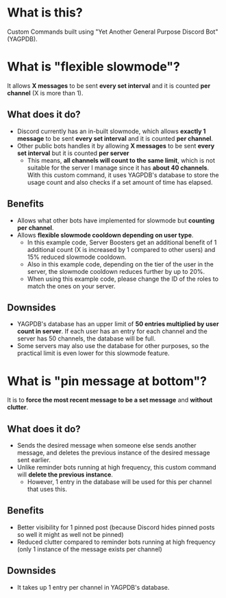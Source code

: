 # What is this?
Custom Commands built using "Yet Another General Purpose Discord Bot" (YAGPDB).

# What is "flexible slowmode"?
It allows **X messages** to be sent **every set interval** and it is counted **per channel** (X is more than 1).

## What does it do?
- Discord currently has an in-built slowmode, which allows **exactly 1 message** to be sent **every set interval** and it is counted **per channel**.
- Other public bots handles it by allowing **X messages** to be sent **every set interval** but it is counted **per server**
  - This means, **all channels will count to the same limit**, which is not suitable for the server I manage since it has **about 40 channels**.
With this custom command, it uses YAGPDB's database to store the usage count and also checks if a set amount of time has elapsed.

## Benefits
- Allows what other bots have implemented for slowmode but **counting per channel**.
- Allows **flexible slowmode cooldown depending on user type**.
  - In this example code, Server Boosters get an additional benefit of 1 additional count (X is increased by 1 compared to other users) and 15% reduced slowmode cooldown.
  - Also in this example code, depending on the tier of the user in the server, the slowmode cooldown reduces further by up to 20%.
  - When using this example code, please change the ID of the roles to match the ones on your server.

## Downsides
- YAGPDB's database has an upper limit of **50 entries multiplied by user count in server**. If each user has an entry for each channel and the server has 50 channels, the database will be full.
- Some servers may also use the database for other purposes, so the practical limit is even lower for this slowmode feature.

# What is "pin message at bottom"?
It is to **force the most recent message to be a set message** and **without clutter**.

## What does it do?
- Sends the desired message when someone else sends another message, and deletes the previous instance of the desired message sent earlier.
- Unlike reminder bots running at high frequency, this custom command will **delete the previous instance**.
  - However, 1 entry in the database will be used for this per channel that uses this.
 
## Benefits
- Better visibility for 1 pinned post (because Discord hides pinned posts so well it might as well not be pinned)
- Reduced clutter compared to reminder bots running at high frequency (only 1 instance of the message exists per channel)

## Downsides
- It takes up 1 entry per channel in YAGPDB's database.
